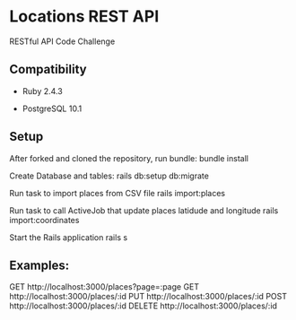 Locations REST API
========

RESTful API Code Challenge

Compatibility
-------------

* Ruby 2.4.3

* PostgreSQL 10.1

Setup
------------

After forked and cloned the repository, run bundle:
  bundle install

Create Database and tables:
  rails db:setup db:migrate

Run task to import places from CSV file
  rails import:places

Run task to call ActiveJob that update places latidude and longitude
  rails import:coordinates

Start the Rails application
  rails s

Examples:
------------

  GET http://localhost:3000/places?page=:page
  GET http://localhost:3000/places/:id
  PUT http://localhost:3000/places/:id
  POST http://localhost:3000/places/:id
  DELETE http://localhost:3000/places/:id
